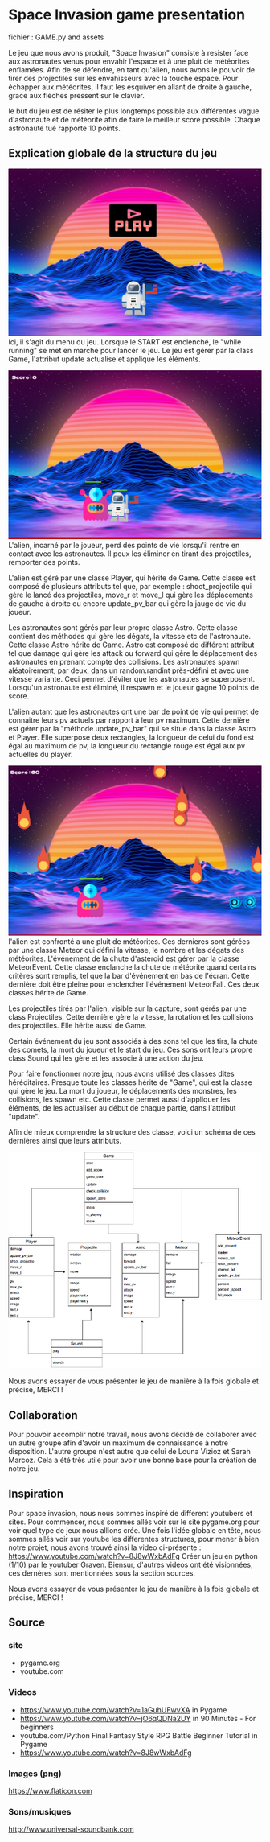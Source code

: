 # Space Invasion game presentation

fichier :  GAME.py and assets

Le jeu que nous avons produit, "Space Invasion" consiste à resister face aux astronautes venus pour envahir l'espace et à une pluit de météorites enflamées. Afin de se défendre, en tant qu'alien, nous avons le pouvoir de tirer des projectiles sur les envahisseurs avec la touche espace. 
Pour échapper aux météorites, il faut les esquiver en allant de droite à gauche, grace aux flèches pressent sur le clavier.

le but du jeu est de résiter le plus longtemps possible aux différentes vague d'astronaute et de météorite afin de faire le meilleur score possible. Chaque astronaute tué rapporte 10 points.

## Explication globale de la structure du jeu
![Below sleeping surface](IMG/IMG_6404.JPG)
Ici, il s'agit du menu du jeu. Lorsque le START est enclenché, le "while running" se met en marche pour lancer le jeu. Le jeu est gérer par la class Game, l'attribut update actualise et applique les éléments. 

![Below sleeping surface](IMG/IMG_6405.JPG)
L'alien, incarné par le joueur, perd des points de vie lorsqu'il rentre en contact avec les astronautes. Il peux les éliminer en tirant des projectiles, remporter des points.

L'alien est géré par une classe Player, qui hérite de Game. Cette classe est composé de plusieurs attributs tel que, par exemple : shoot_projectile qui gère le lancé des projectiles, move_r et move_l qui gère les déplacements de gauche à droite ou encore update_pv_bar qui gère la jauge de vie du joueur.

Les astronautes sont gérés par leur propre classe Astro. Cette classe contient des méthodes qui gère les dégats, la vitesse etc de l'astronaute. Cette classe Astro hérite de Game. Astro est composé de différent attribut tel que damage qui gère les attack ou forward qui gère le déplacement des astronautes en prenant compte des collisions.
Les astronautes spawn aléatoirement, par deux, dans un random.randint près-défini et avec une vitesse variante. Ceci permet d'éviter que les astronautes se superposent. Lorsqu'un astronaute est éliminé, il respawn et le joueur gagne 10 points de score.

L'alien autant que les astronautes ont une bar de point de vie qui permet de connaitre leurs pv actuels par rapport à leur pv maximum. Cette dernière est gérer par la "méthode update_pv_bar" qui se situe dans la classe Astro et Player. Elle superpose deux rectangles, la longueur de celui du fond est égal au maximum de pv, la longueur du rectangle rouge est égal aux pv actuelles du player.

![Below sleeping surface](IMG/IMG_6406.JPG)
l'alien est confronté a une pluit de météorites. Ces dernieres sont gérées par une classe Meteor qui défini la vitesse, le nombre et les dégats des météorites. L'événement de la chute d'asteroid est gérer par la classe MeteorEvent. Cette classe enclanche la chute de météorite quand certains critères sont remplis, tel que la bar d'événement en bas de l'écran. Cette dernière doit être pleine pour enclencher l'événement MeteorFall. Ces deux classes hérite de Game.

Les projectiles tirés par l'alien, visible sur la capture, sont gérés par une class Projectiles. Cette dernière gère la vitesse, la rotation et les collisions des projectiles. Elle hérite aussi de Game.

Certain événement du jeu sont associés à des sons tel que les tirs, la chute des comets, la mort du joueur et le start du jeu.
Ces sons ont leurs propre class Sound qui les gère et les associe à une action du jeu.

Pour faire fonctionner notre jeu, nous avons utilisé des classes dites héréditaires. Presque toute les classes hérite de "Game", qui est la classe qui gère le jeu. La mort du joueur, le déplacements des monstres, les collisions, les spawn etc. Cette classe permet aussi d'appliquer les éléments, de les actualiser au début de chaque partie, dans l'attribut "update".

Afin de mieux comprendre la structure des classe, voici un schéma de ces dernières ainsi que leurs attributs. 

![Below sleeping surface](IMG/diagram.png)


Nous avons essayer de vous présenter le jeu de manière à la fois globale et précise,
MERCI !

## Collaboration
Pour pouvoir accomplir notre travail, nous avons décidé de collaborer avec un autre groupe afin d'avoir un maximum de connaissance à notre disposition. L'autre groupe n'est autre que celui de Louna Vizioz et Sarah Marcoz. Cela a été très utile pour avoir une bonne base pour la création de notre jeu.
 
## Inspiration
Pour space invasion, nous nous sommes inspiré de different youtubers et sites. Pour commencer, nous sommes allés voir sur le site pygame.org pour voir quel type de jeux nous allions crée. Une fois l'idée globale en tête, nous sommes allés voir sur youtube les differentes structures, pour mener à bien notre projet, nous avons trouvé ainsi la video ci-présente : https://www.youtube.com/watch?v=8J8wWxbAdFg Créer un jeu en python (1/10) par le youtuber Graven.  Biensur, d'autres videos ont été visionnées, ces dernères sont mentionnées sous la section sources.

Nous avons essayer de vous présenter le jeu de manière à la fois globale et précise,
MERCI !


## Source

### site
* pygame.org
* youtube.com

### Videos
* https://www.youtube.com/watch?v=1aGuhUFwvXA in Pygame
* https://www.youtube.com/watch?v=jO6qQDNa2UY in 90 Minutes - For beginners
* youtube.com/Python Final Fantasy Style RPG Battle Beginner Tutorial in Pygame
* https://www.youtube.com/watch?v=8J8wWxbAdFg

### Images (png)
https://www.flaticon.com

### Sons/musiques
http://www.universal-soundbank.com






